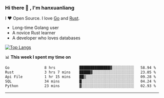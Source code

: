### Hi there 👋 , I'm hanxuanliang

<!--
**hanxuanliang/hanxuanliang** is a ✨ _special_ ✨ repository because its `README.md` (this file) appears on your GitHub profile.

Here are some ideas to get you started:

- 🔭 I’m currently working on ...
- 🌱 I’m currently learning ...
- 👯 I’m looking to collaborate on ...
- 🤔 I’m looking for help with ...
- 💬 Ask me about ...
- 📫 How to reach me: ...
- 😄 Pronouns: ...
- ⚡ Fun fact: ...
-->
I ❤ Open Source. I love [Go](https://golang.org) and [Rust](https://www.rust-lang.org/zh-CN/).

* Long-time Golang user
* A novice Rust learner
* A developer who loves databases

[![Top Langs](https://github-readme-stats.vercel.app/api?username=hanxuanliang&show_icons=true&count_private=true&line_height=40)](https://github.com/anuraghazra/github-readme-stats)

📊 **This week I spent my time on**
<!--START_SECTION:waka-->

```txt
Go                8 hrs           ██████████████▓░░░░░░░░░░   58.94 %
Rust              3 hrs 7 mins    █████▓░░░░░░░░░░░░░░░░░░░   23.05 %
Api File          1 hr 15 mins    ██▒░░░░░░░░░░░░░░░░░░░░░░   09.28 %
SQL               34 mins         █░░░░░░░░░░░░░░░░░░░░░░░░   04.24 %
Python            23 mins         ▓░░░░░░░░░░░░░░░░░░░░░░░░   02.93 %
```

<!--END_SECTION:waka-->

***
